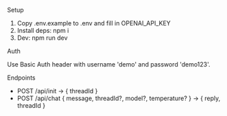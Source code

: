 Setup

1. Copy .env.example to .env and fill in OPENAI_API_KEY
2. Install deps: npm i
3. Dev: npm run dev

Auth

Use Basic Auth header with username 'demo' and password 'demo123'.

Endpoints

- POST /api/init -> { threadId }
- POST /api/chat { message, threadId?, model?, temperature? } -> { reply, threadId }


